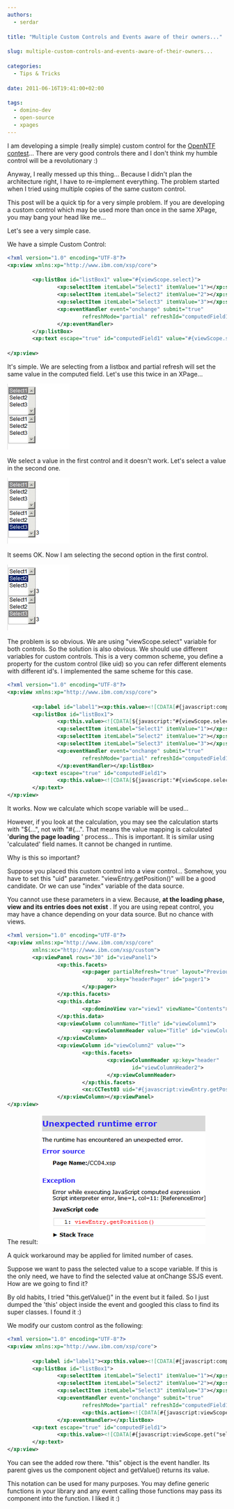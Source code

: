 ```yaml
---
authors:
  - serdar

title: "Multiple Custom Controls and Events aware of their owners..."

slug: multiple-custom-controls-and-events-aware-of-their-owners...

categories:
  - Tips & Tricks

date: 2011-06-16T19:41:00+02:00

tags:
  - domino-dev
  - open-source
  - xpages
---
```


I am developing a simple (really simple) custom control for the [OpenNTF contest](http://contest.openntf.org/)... There are very good controls there and I don't think my humble control will be a revolutionary :)
<!-- more -->
Anyway, I really messed up this thing... Because I didn't plan the architecture right, I have to re-implement everything. The problem started when I tried using multiple copies of the same custom control.

This post will be a quick tip for a very simple problem. If you are developing a custom control which may be used more than once in the same XPage, you may bang your head like me...

Let's see a very simple case.

We have a simple Custom Control:

```xml
<?xml version="1.0" encoding="UTF-8"?>
<xp:view xmlns:xp="http://www.ibm.com/xsp/core">

        <xp:listBox id="listBox1" value="#{viewScope.select}">
                <xp:selectItem itemLabel="Select1" itemValue="1"></xp:selectItem>
                <xp:selectItem itemLabel="Select2" itemValue="2"></xp:selectItem>
                <xp:selectItem itemLabel="Select3" itemValue="3"></xp:selectItem>
                <xp:eventHandler event="onchange" submit="true"
                        refreshMode="partial" refreshId="computedField1">
                </xp:eventHandler>
        </xp:listBox>
        <xp:text escape="true" id="computedField1" value="#{viewScope.select}"></xp:text>

</xp:view>
```

It's simple. We are selecting from a listbox and partial refresh will set the same value in the computed field. Let's use this twice in an XPage...

![Image:Multiple Custom Controls and Events aware of their owners...](../../images/imported/multiple-custom-controls-and-events-aware-of-their-owners-M2.gif)

We select a value in the first control and it doesn't work. Let's select a value in the second one.

![Image:Multiple Custom Controls and Events aware of their owners...](../../images/imported/multiple-custom-controls-and-events-aware-of-their-owners-M3.gif)

It seems OK. Now I am selecting the second option in the first control.

![Image:Multiple Custom Controls and Events aware of their owners...](../../images/imported/multiple-custom-controls-and-events-aware-of-their-owners-M4.gif)

The problem is so obvious. We are using "viewScope.select" variable for both controls. So the solution is also obvious. We should use different variables for custom controls. This is a very common scheme, you define a property for the custom control (like uid) so you can refer different elements with different id's. I implemented the same scheme for this case.

```xml
<?xml version="1.0" encoding="UTF-8"?>
<xp:view xmlns:xp="http://www.ibm.com/xsp/core">

        <xp:label id="label1"><xp:this.value><![CDATA[#{javascript:compositeData.uid+":"}]]></xp:this.value></xp:label>
        <xp:listBox id="listBox1">
                <xp:this.value><![CDATA[${javascript:"#{viewScope.select_"+compositeData.uid+"}"}]]></xp:this.value>
                <xp:selectItem itemLabel="Select1" itemValue="1"></xp:selectItem>
                <xp:selectItem itemLabel="Select2" itemValue="2"></xp:selectItem>
                <xp:selectItem itemLabel="Select3" itemValue="3"></xp:selectItem>
                <xp:eventHandler event="onchange" submit="true"
                        refreshMode="partial" refreshId="computedField1">
                </xp:eventHandler></xp:listBox>
        <xp:text escape="true" id="computedField1">
                <xp:this.value><![CDATA[${javascript:"#{viewScope.select_"+compositeData.uid+"}"}]]></xp:this.value>
        </xp:text>
</xp:view>
```

It works. Now we calculate which scope variable will be used...

However, if you look at the calculation, you may see the calculation starts with "${...", not with "#{...". That means the value mapping is calculated '**during the page loading** ' process... This is important. It is similar using 'calculated' field names. It cannot be changed in runtime.

Why is this so important?

Suppose you placed this custom control into a view control... Somehow, you have to set this "uid" parameter. "viewEntry.getPosition()" will be a good candidate. Or we can use "index" variable of the data source.

You cannot use these parameters in a view. Because, **at the loading phase, view and its entries does not exist** . If you are using repeat control, you may have a chance depending on your data source. But no chance with views.

```xml
<?xml version="1.0" encoding="UTF-8"?>
<xp:view xmlns:xp="http://www.ibm.com/xsp/core"
        xmlns:xc="http://www.ibm.com/xsp/custom">
        <xp:viewPanel rows="30" id="viewPanel1">
                <xp:this.facets>
                        <xp:pager partialRefresh="true" layout="Previous Group Next"
                                xp:key="headerPager" id="pager1">
                        </xp:pager>
                </xp:this.facets>
                <xp:this.data>
                        <xp:dominoView var="view1" viewName="Contents"></xp:dominoView>
                </xp:this.data>
                <xp:viewColumn columnName="Title" id="viewColumn1">
                        <xp:viewColumnHeader value="Title" id="viewColumnHeader1"></xp:viewColumnHeader>
                </xp:viewColumn>
                <xp:viewColumn id="viewColumn2" value="">
                        <xp:this.facets>
                                <xp:viewColumnHeader xp:key="header"
                                        id="viewColumnHeader2">
                                </xp:viewColumnHeader>
                        </xp:this.facets>
                        <xc:CCTest03 uid="#{javascript:viewEntry.getPosition()}"></xc:CCTest03>
                </xp:viewColumn></xp:viewPanel>
</xp:view>
```

The result:
![Image:Multiple Custom Controls and Events aware of their owners...](../../images/imported/multiple-custom-controls-and-events-aware-of-their-owners-M5.gif)

A quick workaround may be applied for limited number of cases.

Suppose we want to pass the selected value to a scope variable. If this is the only need, we have to find the selected value at onChange SSJS event. How are we going to find it?

By old habits, I tried "this.getValue()" in the event but it failed. So I just dumped the 'this' object inside the event and googled this class to find its super classes. I found it :)

We modify our custom control as the following:

```xml
<?xml version="1.0" encoding="UTF-8"?>
<xp:view xmlns:xp="http://www.ibm.com/xsp/core">

        <xp:label id="label1"><xp:this.value><![CDATA[#{javascript:compositeData.uid+":"}]]></xp:this.value></xp:label>
        <xp:listBox id="listBox1">
                <xp:selectItem itemLabel="Select1" itemValue="1"></xp:selectItem>
                <xp:selectItem itemLabel="Select2" itemValue="2"></xp:selectItem>
                <xp:selectItem itemLabel="Select3" itemValue="3"></xp:selectItem>
                <xp:eventHandler event="onchange" submit="true"
                        refreshMode="partial" refreshId="computedField1">
                        <xp:this.action><![CDATA[#{javascript:viewScope.put("select_"+compositeData.uid, this.getParent().getValue())}]]></xp:this.action>
                </xp:eventHandler></xp:listBox>
        <xp:text escape="true" id="computedField1">
                <xp:this.value><![CDATA[#{javascript:viewScope.get("select_"+compositeData.uid)}]]></xp:this.value>
        </xp:text>
</xp:view>
```

You can see the added row there. "this" object is the event handler. Its parent gives us the component object and getValue() returns its value.

This notation can be used for many purposes. You may define generic functions in your library and any event calling those functions may pass its component into the function. I liked it :)
